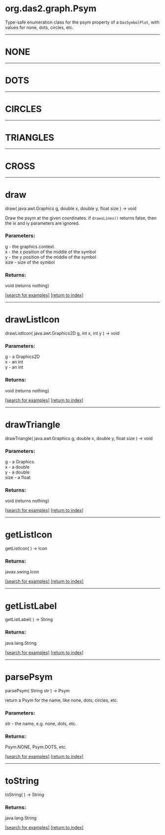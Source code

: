 # org.das2.graph.Psym

Type-safe enumeration class for the psym property of
 a <code>DasSymbolPlot</code>, with values for none, dots, circles, etc.

***
<a name="NONE"></a>
# NONE



***
<a name="DOTS"></a>
# DOTS



***
<a name="CIRCLES"></a>
# CIRCLES



***
<a name="TRIANGLES"></a>
# TRIANGLES



***
<a name="CROSS"></a>
# CROSS



***
<a name="draw"></a>
# draw
draw( java.awt.Graphics g, double x, double y, float size ) &rarr; void

Draw the psym at the given coordinates.
 if <code>drawsLines()</code> returns false, then the
 ix and iy parameters are ignored.

### Parameters:
g - the graphics context.
<br>x - the x position of the middle of the symbol
<br>y - the y position of the middle of the symbol
<br>size - size of the symbol

### Returns:
void (returns nothing)


<a href="https://github.com/autoplot/dev/search?q=draw&unscoped_q=draw">[search for examples]</a>
<a href="https://github.com/autoplot/documentation/blob/master/javadoc/index-all.md">[return to index]</a>

***
<a name="drawListIcon"></a>
# drawListIcon
drawListIcon( java.awt.Graphics2D g, int x, int y ) &rarr; void



### Parameters:
g - a Graphics2D
<br>x - an int
<br>y - an int

### Returns:
void (returns nothing)


<a href="https://github.com/autoplot/dev/search?q=drawListIcon&unscoped_q=drawListIcon">[search for examples]</a>
<a href="https://github.com/autoplot/documentation/blob/master/javadoc/index-all.md">[return to index]</a>

***
<a name="drawTriangle"></a>
# drawTriangle
drawTriangle( java.awt.Graphics g, double x, double y, float size ) &rarr; void



### Parameters:
g - a Graphics
<br>x - a double
<br>y - a double
<br>size - a float

### Returns:
void (returns nothing)


<a href="https://github.com/autoplot/dev/search?q=drawTriangle&unscoped_q=drawTriangle">[search for examples]</a>
<a href="https://github.com/autoplot/documentation/blob/master/javadoc/index-all.md">[return to index]</a>

***
<a name="getListIcon"></a>
# getListIcon
getListIcon(  ) &rarr; Icon



### Returns:
javax.swing.Icon


<a href="https://github.com/autoplot/dev/search?q=getListIcon&unscoped_q=getListIcon">[search for examples]</a>
<a href="https://github.com/autoplot/documentation/blob/master/javadoc/index-all.md">[return to index]</a>

***
<a name="getListLabel"></a>
# getListLabel
getListLabel(  ) &rarr; String



### Returns:
java.lang.String


<a href="https://github.com/autoplot/dev/search?q=getListLabel&unscoped_q=getListLabel">[search for examples]</a>
<a href="https://github.com/autoplot/documentation/blob/master/javadoc/index-all.md">[return to index]</a>

***
<a name="parsePsym"></a>
# parsePsym
parsePsym( String str ) &rarr; Psym

return a Psym for the name, like none, dots, circles, etc.

### Parameters:
str - the name, e.g. none, dots, etc.

### Returns:
Psym.NONE, Psym.DOTS, etc.

<a href="https://github.com/autoplot/dev/search?q=parsePsym&unscoped_q=parsePsym">[search for examples]</a>
<a href="https://github.com/autoplot/documentation/blob/master/javadoc/index-all.md">[return to index]</a>

***
<a name="toString"></a>
# toString
toString(  ) &rarr; String



### Returns:
java.lang.String


<a href="https://github.com/autoplot/dev/search?q=toString&unscoped_q=toString">[search for examples]</a>
<a href="https://github.com/autoplot/documentation/blob/master/javadoc/index-all.md">[return to index]</a>

